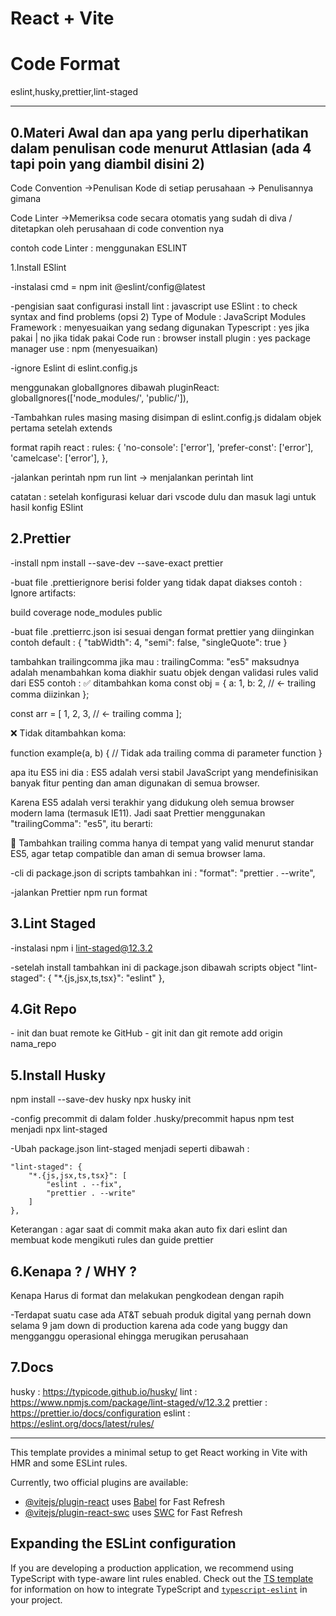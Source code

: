 # React + Vite

<div style="text-align:'center'">
<h1>Code Format</h1> 
eslint,husky,prettier,lint-staged
</div>

<hr />
<h2>0.Materi Awal dan apa yang perlu diperhatikan dalam penulisan code menurut Attlasian (ada 4 tapi poin yang diambil disini 2)</h2>

Code Convention
->Penulisan Kode di setiap perusahaan -> Penulisannya gimana

Code Linter
->Memeriksa code secara otomatis yang sudah di diva / ditetapkan oleh perusahaan di code convention nya

contoh code Linter : menggunakan ESLINT

</h2>1.Install ESlint</h2>

-instalasi
cmd = npm init @eslint/config@latest

-pengisian saat configurasi install
lint : javascript
use ESlint : to check syntax and find problems (opsi 2)
Type of Module : JavaScript Modules
Framework : menyesuaikan yang sedang digunakan
Typescript : yes jika pakai | no jika tidak pakai
Code run : browser
install plugin : yes
package manager use : npm (menyesuaikan)

-ignore Eslint di eslint.config.js

menggunakan globalIgnores dibawah pluginReact:
	globalIgnores(['node_modules/', 'public/']),


-Tambahkan rules masing masing disimpan di eslint.config.js didalam objek pertama setelah extends

format rapih react :
       rules: {
            'no-console': ['error'],
            'prefer-const': ['error'],
            'camelcase': ['error'],
        },

-jalankan perintah
npm run lint -> menjalankan perintah lint

catatan : setelah konfigurasi keluar dari vscode dulu dan masuk lagi untuk hasil konfig ESlint


<h2>2.Prettier</h2>

-install
npm install --save-dev --save-exact prettier

-buat file .prettierignore
berisi folder yang tidak dapat diakses
contoh :
Ignore artifacts:

build
coverage
node_modules
public

-buat file .prettierrc.json
isi sesuai dengan format prettier yang diinginkan
contoh default : 
{
    "tabWidth": 4,
    "semi": false,
    "singleQuote": true
}

tambahkan trailingcomma jika mau : trailingComma: "es5"
maksudnya adalah
menambahkan koma diakhir suatu objek dengan validasi rules valid dari ES5
contoh :
✅ ditambahkan koma
const obj = {
  a: 1,
  b: 2, // ← trailing comma diizinkan
};

const arr = [
  1,
  2,
  3, // ← trailing comma
];

❌ Tidak ditambahkan koma:

function example(a, b) {
  // Tidak ada trailing comma di parameter function
}

apa itu ES5 ini dia :
ES5 adalah versi stabil JavaScript yang mendefinisikan banyak fitur penting dan aman digunakan di semua browser.

Karena ES5 adalah versi terakhir yang didukung oleh semua browser modern lama (termasuk IE11). Jadi saat Prettier menggunakan "trailingComma": "es5", itu berarti:

🔸 Tambahkan trailing comma hanya di tempat yang valid menurut standar ES5, agar tetap compatible dan aman di semua browser lama.


-cli di package.json
di scripts tambahkan ini :
        "format": "prettier . --write",

-jalankan Prettier
npm run format

<h2>3.Lint Staged</h2>

-instalasi
npm i lint-staged@12.3.2

-setelah install tambahkan ini di package.json dibawah scripts object
"lint-staged": {
        "*.{js,jsx,ts,tsx}": "eslint"
    },

<h2>4.Git Repo</h2>
- init dan buat remote ke GitHub
- git init dan git remote add origin nama_repo

<h2>5.Install Husky</h2>

npm install --save-dev husky 
npx husky init

-config precommit
di dalam folder .husky/precommit 
hapus npm test menjadi npx lint-staged

-Ubah package.json lint-staged menjadi seperti dibawah :

    "lint-staged": {
        "*.{js,jsx,ts,tsx}": [
            "eslint . --fix",
            "prettier . --write"
        ]
    },

Keterangan : agar saat di commit maka akan auto fix dari eslint dan membuat kode mengikuti rules dan guide prettier

<h2>6.Kenapa ? / WHY ?</h2>
Kenapa Harus di format dan melakukan pengkodean dengan rapih

-Terdapat suatu case ada AT&T sebuah produk digital yang pernah down selama 9 jam down di production karena ada code yang buggy dan mengganggu operasional ehingga merugikan perusahaan

<h2>7.Docs</h2>

husky : https://typicode.github.io/husky/
lint : https://www.npmjs.com/package/lint-staged/v/12.3.2
prettier : https://prettier.io/docs/configuration
eslint : https://eslint.org/docs/latest/rules/

<hr />

This template provides a minimal setup to get React working in Vite with HMR and some ESLint rules.

Currently, two official plugins are available:

- [@vitejs/plugin-react](https://github.com/vitejs/vite-plugin-react/blob/main/packages/plugin-react) uses [Babel](https://babeljs.io/) for Fast Refresh
- [@vitejs/plugin-react-swc](https://github.com/vitejs/vite-plugin-react/blob/main/packages/plugin-react-swc) uses [SWC](https://swc.rs/) for Fast Refresh

## Expanding the ESLint configuration

If you are developing a production application, we recommend using TypeScript with type-aware lint rules enabled. Check out the [TS template](https://github.com/vitejs/vite/tree/main/packages/create-vite/template-react-ts) for information on how to integrate TypeScript and [`typescript-eslint`](https://typescript-eslint.io) in your project.
